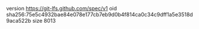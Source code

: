 version https://git-lfs.github.com/spec/v1
oid sha256:75e5c4932bae84e078e177cb7eb9d0b4f814ca0c34c9dff1a5e3518d9aca522b
size 8013
